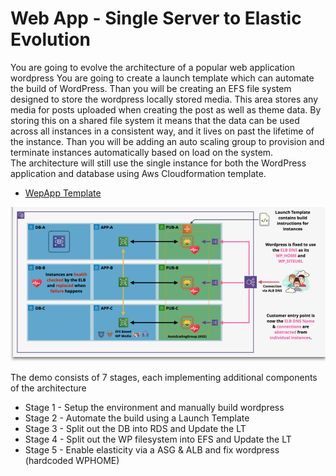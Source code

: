 # Web App - Single Server to Elastic Evolution

You are going to evolve the architecture of a popular web application wordpress
You are going to create a launch template which can automate the build of WordPress. Than  you will be creating an EFS file system designed to store the wordpress locally stored media. This area stores any media for posts uploaded when creating the post as well as theme data.  By storing this on a shared file system it means that the data can be used across all instances in a consistent way, and it lives on past the lifetime of the instance. Than you will be adding an auto scaling group to provision and terminate instances automatically based on load on the system.  
The architecture will still use the single instance for both the WordPress application and database using Aws Cloudformation template.

- [WepApp Template](https://github.com/mehmetafsar510/aws_devops/blob/master/aws/projects/009-aws-elastic-wordpress-evolution/ASG-ELB-EFS-RDSdenemeson.yaml)


![Architecture](pic250.png)

The demo consists of 7 stages, each implementing additional components of the architecture  

- Stage 1 - Setup the environment and manually build wordpress  
- Stage 2 - Automate the build using a Launch Template  
- Stage 3 - Split out the DB into RDS and Update the LT 
- Stage 4 - Split out the WP filesystem into EFS and Update the LT
- Stage 5 - Enable elasticity via a ASG & ALB and fix wordpress (hardcoded WPHOME)



